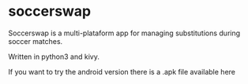 # soccerswap
Soccerswap is a multi-plataform app for managing substitutions during soccer matches.

Written in python3 and kivy.

If you want to try the android version there is a .apk file available here
